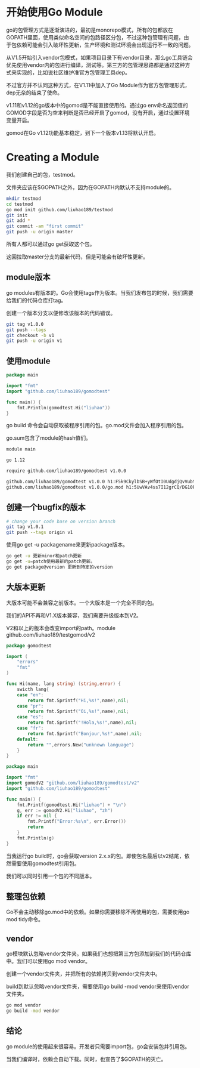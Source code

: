 # 开始使用Go Module

go的包管理方式是逐渐演进的，最初是monorepo模式，所有的包都放在GOPATH里面，使用类似命名空间的包路径区分包，不过这种包管理有问题，由于包依赖可能会引入破坏性更新，生产环境和测试环境会出现运行不一致的问题。

从V1.5开始引入vendor包模式，如果项目目录下有vendor目录，那么go工具链会优先使用vendor内的包进行编译，测试等。第三方的包管理思路都是通过这种方式来实现的，比如说社区维护准官方包管理工具dep。

不过官方并不认同这种方式，在V1.11中加入了Go Module作为官方包管理形式，dep无奈的结束了使命。

v1.11和v1.12的go版本中的gomod是不能直接使用的。通过go env命名返回值的GOMOD字段是否为空来判断是否已经开启了gomod，没有开启，通过设置环境变量开启。

gomod在Go v1.12功能基本稳定，到下一个版本v1.13将默认开启。

# Creating a Module

我们创建自己的包，testmod。

文件夹应该在$GOPATH之外，因为在GOPATH内默认不支持module的。

```bash
mkdir testmod
cd testmod
go mod init github.com/liuhao189/testmod
git init
git add *
git commit -am "first commit"
git push -u origin master
```
所有人都可以通过go get获取这个包。

这回拉取master分支的最新代码，但是可能会有破坏性更新。

## module版本

go modules有版本的。Go会使用tags作为版本。当我们发布包的时候，我们需要给我们的代码仓库打tag。

创建一个版本分支以便修改该版本的代码错误。

```bash
git tag v1.0.0
git push --tags
git checkout -b v1
git push -u origin v1
```

## 使用module

```go
package main

import "fmt"
import "github.com/liuhao189/gomodtest"

func main() {
	fmt.Println(gomodtest.Hi("liuhao"))
}

```

go build 命令会自动获取被程序引用的包。go.mod文件会加入程序引用的包。

go.sum包含了module的hash值们。

```bash
module main

go 1.12

require github.com/liuhao189/gomodtest v1.0.0
```

```bash
github.com/liuhao189/gomodtest v1.0.0 h1:F5k9CkylbSB+yWfOtI0UdgdjQvVubt+c5A1/We3LQLA=
github.com/liuhao189/gomodtest v1.0.0/go.mod h1:5UwVAv4ss7I12grCQ/DG10F6wcpt6paf/rPK7A7Iwa4=
```

## 创建一个bugfix的版本

```bash
# change your code base on version branch
git tag v1.0.1
git push --tags origin v1
 ```
使用go get -u packagename来更新package版本。

 ```bash
 go get -u 更新minor和patch更新
 go get -u=patch使用最新的patch更新。
 go get package@version 更新到特定的version
 ```
## 大版本更新

大版本可能不会兼容之前版本。一个大版本是一个完全不同的包。

我们的API不再和V1.X版本兼容，我们需要升级版本到V2。

V2和以上的版本会改变import的path。module github.com/liuhao189/testgomod/v2

```go
package gomodtest

import (
	"errors"
	"fmt"
)

func Hi(name, lang string) (string,error) {
	swicth lang{
	case "en":
		return fmt.Sprintf("Hi,%s!",name),nil;
	case "pr":
		return fmt.Sprintf("Oi,%s!",name),nil;
	case "es":
		return fmt.Sprintf("!Hola,%s!",name),nil;
	case "fr":
		return fmt.Sprintf("Bonjour,%s!",name),nil;
	default:
		return "",errors.New("unknown language")
	}
}

```

```go
package main

import "fmt"
import gomodV2 "github.com/liuhao189/gomodtest/v2"
import "github.com/liuhao189/gomodtest"

func main() {
	fmt.Printf(gomodtest.Hi("liuhao") + "\n")
	g, err := gomodV2.Hi("liuhao", "zh")
	if err != nil {
		fmt.Printf("Error:%s\n", err.Error())
		return
	}
	fmt.Println(g)
}

```
 
当我运行go build时，go会获取version 2.x.x的包。即使包名最后以v2结尾，依然需要使用gomodtest引用包。

我们可以同时引用一个包的不同版本。

## 整理包依赖

Go不会主动移除go.mod中的依赖。如果你需要移除不再使用的包，需要使用go mod tidy命令。

## vendor

go模块默认忽略vendor文件夹。如果我们也想把第三方包添加到我们的代码仓库中。我们可以使用go mod vendor。

创建一个vendor文件夹，并把所有的依赖拷贝到vendor文件夹中。

build到默认忽略vendor文件夹，需要使用go build -mod vendor来使用vendor文件夹。

```bash
go mod vendor
go build -mod vendor
```

## 结论

go module的使用起来很容易。开发者只需要import包，go会安装包并引用包。

当我们编译时，依赖会自动下载。同时，也宣告了$GOPATH的灭亡。